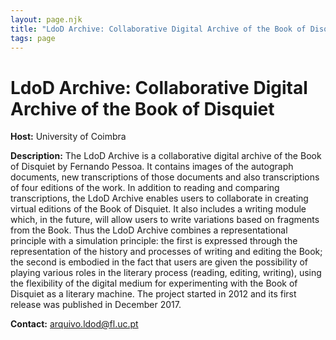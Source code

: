 ```yaml
---
layout: page.njk
title: "LdoD Archive: Collaborative Digital Archive of the Book of Disquiet"
tags: page
---
```

# LdoD Archive: Collaborative Digital Archive of the Book of Disquiet



**Host:** University of Coimbra

**Description:**
The LdoD Archive is a collaborative digital archive of the Book of Disquiet by Fernando
 Pessoa. It contains images of the autograph documents, new transcriptions of those
 documents and also transcriptions of four editions of the work. In addition to reading
 and comparing transcriptions, the LdoD Archive enables users to collaborate in creating
 virtual editions of the Book of Disquiet. It also includes a writing module which,
 in the future, will allow users to write variations based on fragments from the Book.
 Thus the LdoD Archive combines a representational principle with a simulation principle:
 the first is expressed through the representation of the history and processes of
 writing and editing the Book; the second is embodied in the fact that users are given
 the possibility of playing various roles in the literary process (reading, editing,
 writing), using the flexibility of the digital medium for experimenting with the Book
 of Disquiet as a literary machine. The project started in 2012 and its first release
 was published in December 2017.

**Contact:**
[arquivo.ldod@fl.uc.pt](mailto:arquivo.ldod@fl.uc.pt)

